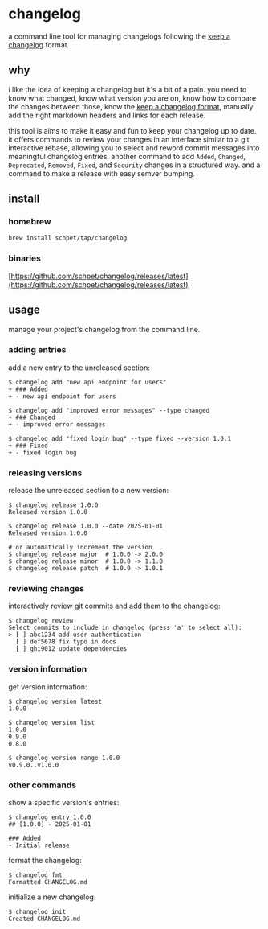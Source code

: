 # changelog

a command line tool for managing changelogs following the [keep a changelog](https://keepachangelog.com) format.

## why

i like the idea of keeping a changelog but it's a bit of a pain. you need to know what changed, know what version you are on, know how to compare the changes between those, know the [keep a changelog format][kac], manually add the right markdown headers and links for each release.

this tool is aims to make it easy and fun to keep your changelog up to date. it offers commands to review your changes in an interface similar to a git interactive rebase, allowing you to select and reword commit messages into meaningful changelog entries. another command to add `Added`, `Changed`, `Deprecated`, `Removed`, `Fixed`, and `Security` changes in a structured way. and a command to make a release with easy semver bumping.

[kac]: https://keepachangelog.com/en/1.1.0/

## install

### homebrew

```
brew install schpet/tap/changelog
```

### binaries

[https://github.com/schpet/changelog/releases/latest](https://github.com/schpet/changelog/releases/latest)

## usage

manage your project's changelog from the command line.

### adding entries

add a new entry to the unreleased section:

```
$ changelog add "new api endpoint for users"
+ ### Added
+ - new api endpoint for users

$ changelog add "improved error messages" --type changed
+ ### Changed
+ - improved error messages

$ changelog add "fixed login bug" --type fixed --version 1.0.1
+ ### Fixed
+ - fixed login bug
```

### releasing versions

release the unreleased section to a new version:

```
$ changelog release 1.0.0
Released version 1.0.0

$ changelog release 1.0.0 --date 2025-01-01
Released version 1.0.0

# or automatically increment the version
$ changelog release major  # 1.0.0 -> 2.0.0
$ changelog release minor  # 1.0.0 -> 1.1.0
$ changelog release patch  # 1.0.0 -> 1.0.1
```

### reviewing changes

interactively review git commits and add them to the changelog:

```
$ changelog review
Select commits to include in changelog (press 'a' to select all):
> [ ] abc1234 add user authentication
  [ ] def5678 fix typo in docs
  [ ] ghi9012 update dependencies
```

### version information

get version information:

```
$ changelog version latest
1.0.0

$ changelog version list
1.0.0
0.9.0
0.8.0

$ changelog version range 1.0.0
v0.9.0..v1.0.0
```

### other commands

show a specific version's entries:

```
$ changelog entry 1.0.0
## [1.0.0] - 2025-01-01

### Added
- Initial release
```

format the changelog:

```
$ changelog fmt
Formatted CHANGELOG.md
```

initialize a new changelog:

```
$ changelog init
Created CHANGELOG.md
```
